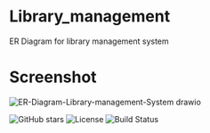 # Library_management
ER Diagram for library management system
# Screenshot
![ER-Diagram-Library-management-System drawio](https://github.com/user-attachments/assets/88e47b14-7668-41c8-8989-b18e3c33141d)

![GitHub stars](https://img.shields.io/github/stars/hussaini021/repo?style=social)
![License](https://img.shields.io/badge/License-MIT-blue)
![Build Status](https://img.shields.io/github/actions/workflow/status/hussaini021/repo/build.yml)  
